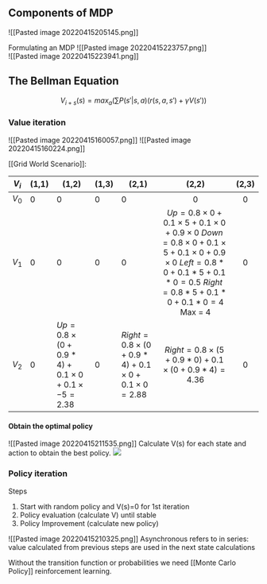 ## Components of MDP
![[Pasted image 20220415205145.png]]

Formulating an MDP 
	![[Pasted image 20220415223757.png]]	
	![[Pasted image 20220415223941.png]]

## The Bellman Equation
$$ V_{i+s}(s) =max_a(\sum P(s'|s,a)(r(s,a,s')+\gamma V(s')) $$
### Value iteration
![[Pasted image 20220415160057.png]]
![[Pasted image 20220415160224.png]]

[[Grid World Scenario]]:

| $V_i$ | (1,1) | (1,2)                                               | (1,3) | (2,1)                                                 |                                                                                 (2,2)                                                                                  | (2,3) |
| ----- | ----- | --------------------------------------------------- | ----- | ----------------------------------------------------- |:----------------------------------------------------------------------------------------------------------------------------------------------------------------------:|:-----:|
| $V_0$ | 0     | 0                                                   | 0     | 0                                                     |                                                                                   0                                                                                    |   0   |
| $V_1$ | 0     | 0                                                   | 0     | 0                                                     | $Up = 0.8\times0+0.1\times5+0.1\times0+0.9\times0$ $Down=0.8\times0+0.1\times5+0.1\times0+0.9\times0$ $Left=0.8*0+0.1*5+0.1*0=0.5$ $Right=0.8*5+0.1*0+0.1*0=4$ Max = 4 |   0   |
| $V_2$ | 0     | $Up=0.8\times(0+0.9*4)+0.1\times0+0.1\times-5=2.38$ | 0     | $Right=0.8\times(0+0.9*4)+0.1\times0+0.1\times0=2.88$ |$Right=0.8\times(5+0.9*0)+0.1\times(0+0.9*4)=4.36$                                                                      | 0      |

#### Obtain the optimal policy
![[Pasted image 20220415211535.png]]
Calculate V(s) for each state and action to obtain the best policy.
![](https://i.imgur.com/Z8mwlad.png)

### Policy iteration
Steps
1. Start with random policy and V(s)=0 for 1st iteration
2. Policy evaluation (calculate V) until stable
3. Policy Improvement (calculate new policy)

![[Pasted image 20220415210325.png]]
Asynchronous refers to in series: value calculated from previous steps are used in the next state calculations  

Without the transition function or probabilities we need [[Monte Carlo Policy]] reinforcement learning.